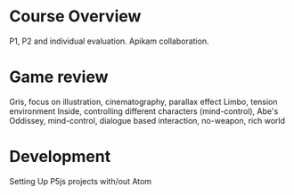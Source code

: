 # Course Overview
P1, P2 and individual evaluation. Apikam collaboration.

# Game review
Gris, focus on illustration, cinematography, parallax effect
Limbo, tension environment
Inside, controlling different characters (mind-control),
Abe's Oddissey, mind-control, dialogue based interaction, no-weapon, rich world

# Development
Setting Up P5js projects with/out Atom
